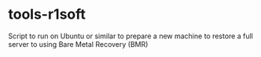 # tools-r1soft
Script to run on Ubuntu or similar to prepare a new machine to restore a full server to using Bare Metal Recovery (BMR)
